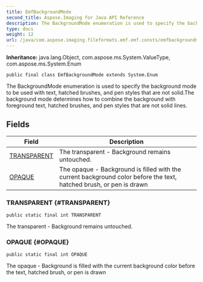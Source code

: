 ```yaml
---
title: EmfBackgroundMode
second_title: Aspose.Imaging for Java API Reference
description: The BackgroundMode enumeration is used to specify the background mode to be used with text hatched brushes and pen styles that are not solid.The background mode determines how to combine the background with foreground text hatched brushes and pen styles that are not solid lines.
type: docs
weight: 12
url: /java/com.aspose.imaging.fileformats.emf.emf.consts/emfbackgroundmode/
---
```

**Inheritance:**
java.lang.Object, com.aspose.ms.System.ValueType, com.aspose.ms.System.Enum
```
public final class EmfBackgroundMode extends System.Enum
```

The BackgroundMode enumeration is used to specify the background mode to be used with text, hatched brushes, and pen styles that are not solid.The background mode determines how to combine the background with foreground text, hatched brushes, and pen styles that are not solid lines.
## Fields

| Field | Description |
| --- | --- |
| [TRANSPARENT](#TRANSPARENT) | The transparent - Background remains untouched. |
| [OPAQUE](#OPAQUE) | The opaque - Background is filled with the current background color before the text, hatched brush, or pen is drawn |
### TRANSPARENT {#TRANSPARENT}
```
public static final int TRANSPARENT
```


The transparent - Background remains untouched.

### OPAQUE {#OPAQUE}
```
public static final int OPAQUE
```


The opaque - Background is filled with the current background color before the text, hatched brush, or pen is drawn

